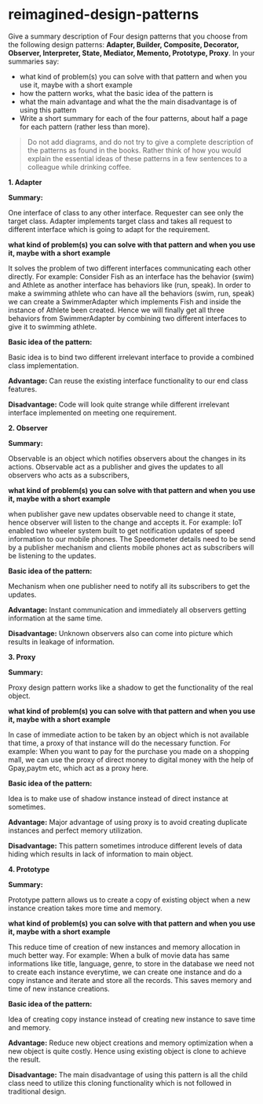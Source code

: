 # reimagined-design-patterns

Give a summary description of Four design patterns that you choose from the following design patterns: **Adapter,  Builder, Composite, Decorator, Observer, Interpreter, State, Mediator, Memento, Prototype, Proxy**. In your summaries say:

- what kind of problem(s) you can solve with that pattern and when you use it, maybe with a short example
- how the pattern works, what the basic idea of the pattern is
- what the main advantage and what the the main disadvantage is of using this pattern
- Write a short summary for each of the four patterns, about half a page for each pattern (rather less than more). 

> Do not add diagrams, and do not try to give a complete description of the patterns as found in the books. Rather think of how you would explain the essential ideas of these patterns in a few sentences to a colleague while drinking coffee.



**1. Adapter**

**Summary:**

One interface of class to any other interface. Requester can see only the target class. Adapter implements target class and takes all request to different interface which is going to adapt for the requirement.

**what kind of problem(s) you can solve with that pattern and when you use it, maybe with a short example**

It solves the problem of two different interfaces communicating each other directly.
For example: Consider Fish as an interface has the behavior (swim) and Athlete as another interface has behaviors like (run, speak). In order to make a swimming athlete who can have all the behaviors (swim, run, speak) we can create a SwimmerAdapter which implements Fish and inside the instance of Athlete been created. Hence we will finally get all three behaviors from SwimmerAdapter by combining two different interfaces to give it to swimming athlete.

**Basic idea of the pattern:**

Basic idea is to bind two different irrelevant interface to provide a combined class implementation.

**Advantage:**
Can reuse the existing interface functionality to our end class features.

**Disadvantage:** 
Code will look quite strange while different irrelevant interface implemented on meeting one requirement.


**2. Observer**

**Summary:** 

Observable is an object which notifies observers about the changes in its actions. Observable act as a publisher and gives the updates to all observers who acts as a subscribers,

**what kind of problem(s) you can solve with that pattern and when you use it, maybe with a short example**

when publisher gave new updates observable need to change it state, hence observer will listen to the change and accepts it. For example: IoT enabled two wheeler system built to get notification updates of speed information to our mobile phones. The Speedometer details need to be send by a publisher mechanism and clients mobile phones act as subscribers will be listening to the updates.

**Basic idea of the pattern:**

Mechanism when one publisher need to notify all its subscribers to get the updates.

**Advantage:**
Instant communication and immediately all observers getting information at the same time.

**Disadvantage:**
Unknown observers also can come into picture which results in leakage of information.


**3. Proxy**

**Summary:** 

Proxy design pattern works like a shadow to get the functionality of the real object. 

**what kind of problem(s) you can solve with that pattern and when you use it, maybe with a short example**

In case of immediate action to be taken by an object which is not available that time, a proxy of that instance will do the necessary function. For example: When you want to pay for the purchase you made on a shopping mall, we can use the proxy of direct money to digital money with the help of Gpay,paytm etc, which act as a proxy here.

**Basic idea of the pattern:**

Idea is to make use of shadow instance instead of direct instance at sometimes.

**Advantage:**
Major advantage of using proxy is to avoid creating duplicate instances and perfect memory utilization.

**Disadvantage:** 
This pattern sometimes introduce different levels of data hiding which results in lack of information to main object.


**4. Prototype**

**Summary:** 

Prototype pattern allows us to create a copy of existing object when a new instance creation takes more time and memory. 

**what kind of problem(s) you can solve with that pattern and when you use it, maybe with a short example**

This reduce time of creation of new instances and memory allocation in much better way. For example: When a bulk of movie data has same informations like title, language, genre, to store in the database we need not to create each instance everytime, we can create one instance and do a copy instance and iterate and store all the records. This saves memory and time of new instance creations.

**Basic idea of the pattern:**

Idea of creating copy instance instead of creating new instance to save time and memory.

**Advantage:**
Reduce new object creations and memory optimization when a new object is quite costly. Hence using existing object is clone to achieve the result.

**Disadvantage:** 
The main disadvantage of using this pattern is all the child class need to utilize this cloning functionality which is not followed in traditional design.